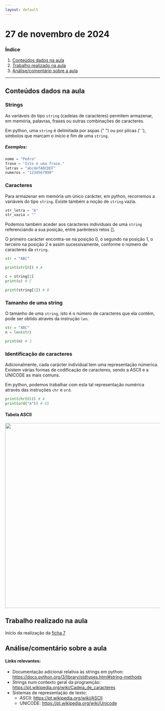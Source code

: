 ```yaml
---
layout: default
---
```


# 27 de novembro de 2024

<h3><b>Índice</b></h3>

1. [Conteúdos dados na aula](#conteúdos-dados-na-aula)
2. [Trabalho realizado na aula](#trabalho-realizado-na-aula)
3. [Análise/comentário sobre a aula](#análisecomentário-sobre-a-aula)

---

## Conteúdos dados na aula

### Strings

As variáveis do tipo `string` (cadeias de caracteres) permitem armazenar, em memória, palavras, frases ou outras combinações de caracteres.

Em python, uma `string` é delimitada por aspas (" ") ou por plicas (' '), símbolos que marcam o início e fim de uma `string`.

##### Exemplos:

```python
nome = "Pedro"
frase = "Isto é uma frase."
letras = "abcdefABCDEF"
numeros = "1234567890"
```

### Caracteres

Para armazenar em memória um único carácter, em python, recorremos a variáveis do tipo `string`. Existe também a noção de `string` vazia.

```python
str_letra = "A"
str_vazia = ""
```

Podemos também aceder aos caracteres individuais de uma `string` referenciando a sua posição, entre parêntesis retos [].

O primeiro carácter encontra-se na posição 0, o segundo na posição 1, o terceiro na posição 2 e assim sucessivamente, conforme o número de caracteres da `string`.

```python
str = "ABC"

print(str[0]) # A

c = string[2]
print(c) # C

print(string[1]) # B
```

### Tamanho de uma string

O tamanho de uma `string`, isto é o número de caracteres que ela contém, pode ser obtido através da instrução `len`.

```python
str = "ABC"
n = len(str)

print(n) # 3
```

### Identificação de caracteres

Adicionalmente, cada carácter individual tem uma representação númerica. Existem várias formas de codificação de caracteres, sendo a ASCII e a UNICODE as mais comuns.

Em python, podemos trabalhar com esta tal representação numérica através das instruções `chr` e `ord`.

```python
print(chr(65)) # A
print(ord("A")) # 65
```

#### Tabela ASCII

<img src="https://1pedroalmeida.github.io/aplicacoesinf/imgs/ascii_table.jpg" height="600"/>

## Trabalho realizado na aula

Início da realização da [ficha 7](../trabalhos/D1_PedroAlmeida_Ficha07.py)

## Análise/comentário sobre a aula

#### Links relevantes:

- Documentação adicional relativa às strings em python: <https://docs.python.org/3/library/stdtypes.html#string-methods>
- Strings num contexto geral da programção: <https://pt.wikipedia.org/wiki/Cadeia_de_caracteres>
- Sistemas de representação de texto:
    - ASCII: <https://pt.wikipedia.org/wiki/ASCII>
    - UNICODE: <https://pt.wikipedia.org/wiki/Unicode>
